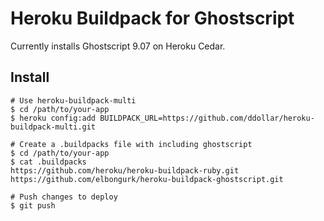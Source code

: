 # Heroku Buildpack for Ghostscript

Currently installs Ghostscript 9.07 on Heroku Cedar.

## Install

    # Use heroku-buildpack-multi
    $ cd /path/to/your-app
    $ heroku config:add BUILDPACK_URL=https://github.com/ddollar/heroku-buildpack-multi.git

    # Create a .buildpacks file with including ghostscript
    $ cd /path/to/your-app
    $ cat .buildpacks
    https://github.com/heroku/heroku-buildpack-ruby.git
    https://github.com/elbongurk/heroku-buildpack-ghostscript.git

    # Push changes to deploy
    $ git push
